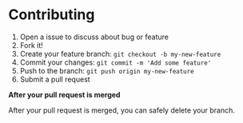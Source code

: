# Contributing

1. Open a issue to discuss about bug or feature
2. Fork it!
3. Create your feature branch: `git checkout -b my-new-feature`
4. Commit your changes: `git commit -m 'Add some feature'`
5. Push to the branch: `git push origin my-new-feature`
6. Submit a pull request

**After your pull request is merged**

After your pull request is merged, you can safely delete your branch.
